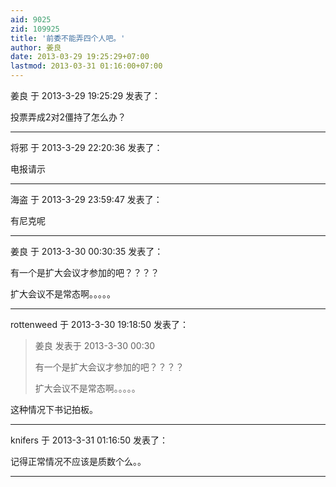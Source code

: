 ```yaml
---
aid: 9025
zid: 109925
title: '前委不能弄四个人吧。'
author: 姜良
date: 2013-03-29 19:25:29+07:00
lastmod: 2013-03-31 01:16:00+07:00
---
```


姜良 于 2013-3-29 19:25:29 发表了：

投票弄成2对2僵持了怎么办？

---------

将邪 于 2013-3-29 22:20:36 发表了：

电报请示

---------

海盗 于 2013-3-29 23:59:47 发表了：

有尼克呢

---------

姜良 于 2013-3-30 00:30:35 发表了：

有一个是扩大会议才参加的吧？？？？

扩大会议不是常态啊。。。。。

---------

rottenweed 于 2013-3-30 19:18:50 发表了：

> 姜良 发表于 2013-3-30 00:30
> 
> 有一个是扩大会议才参加的吧？？？？
> 
> 扩大会议不是常态啊。。。。。



这种情况下书记拍板。

---------

knifers 于 2013-3-31 01:16:50 发表了：

记得正常情况不应该是质数个么。。

---------

